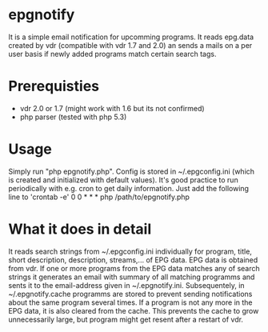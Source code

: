 epgnotify
=========
It is a simple email notification for upcomming programs. It reads epg.data created by vdr (compatible with vdr 1.7 and 2.0) an sends a mails on a per user basis if newly added programs match certain search tags.

Prerequisties
=============
* vdr 2.0 or 1.7 (might work with 1.6 but its not confirmed)
* php parser (tested with php 5.3)

Usage
=====
Simply run "php epgnotify.php". Config is stored in ~/.epgconfig.ini (which is created and initialized with default values).
It's good practice to run periodically with e.g. cron to get daily information. Just add the following line to 'crontab -e'
0 0 * * * php /path/to/epgnotify.php

What it does in detail
======================
It reads search strings from ~/.epgconfig.ini individually for program, title, short description, description, streams,... of EPG data. EPG data is obtained from vdr. If one or more programs from the EPG data matches any of search strings it generates an email with summary of all matching programms and sents it to the email-address given in ~/.epgnotify.ini.
Subsequentely, in ~/.epgnotify.cache programms are stored to prevent sending notifications about the same program several times.
If a program is not any more in the EPG data, it is also cleared from the cache. This prevents the cache to grow unnecessarily large, but program might get resent after a restart of vdr.
